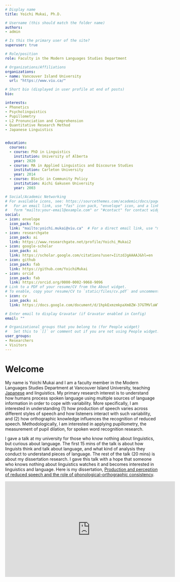 ```yaml
---
# Display name
title: Yoichi Mukai, Ph.D.

# Username (this should match the folder name)
authors:
- admin

# Is this the primary user of the site?
superuser: true

# Role/position
role: Faculty in the Modern Languages Studies Department

# Organizations/Affiliations
organizations:
- name: Vancouver Island University
  url: "https://www.viu.ca/"

# Short bio (displayed in user profile at end of posts)
bio:

interests:
- Phonetics
- Psycholinguistics
- Pupillometry
- L2 Pronunciation and Comprehension
- Quantitative Research Method
- Japanese Linguistics


education:
  courses:
  - course: PhD in Linguistics
    institution: University of Alberta
    year: 2020
  - course: MA in Applied Linguistics and Discourse Studies
    institution: Carleton University
    year: 2014
  - course: BSocSc in Community Policy
    institution: Aichi Gakusen University
    year: 2003

# Social/Academic Networking
# For available icons, see: https://sourcethemes.com/academic/docs/page-builder/#icons
#   For an email link, use "fas" icon pack, "envelope" icon, and a link in the
#   form "mailto:your-email@example.com" or "#contact" for contact widget.
social:
- icon: envelope
  icon_pack: fas
  link: "mailto:yoichi.mukai@viu.ca"  # For a direct email link, use "mailto:yoichi.mukai@viu.ca".
- icon: researchgate
  icon_pack: ai
  link: https://www.researchgate.net/profile/Yoichi_Mukai2
- icon: google-scholar
  icon_pack: ai
  link: https://scholar.google.com/citations?user=IitzdJgAAAAJ&hl=en
- icon: github
  icon_pack: fab
  link: https://github.com/YoichiMukai
- icon: orcid
  icon_pack: fab
  link: https://orcid.org/0000-0002-9068-9096
# Link to a PDF of your resume/CV from the About widget.
# To enable, copy your resume/CV to `static/files/cv.pdf` and uncomment the lines below.
- icon: cv
  icon_pack: ai
  link: https://docs.google.com/document/d/1hpkExmzmkpaXm8ZW-37GTMVlaWTb4EotbB8Vh8hvhkk/edit?usp=sharing

# Enter email to display Gravatar (if Gravatar enabled in Config)
email: ""

# Organizational groups that you belong to (for People widget)
#   Set this to `[]` or comment out if you are not using People widget.
user_groups:
- Researchers
- Visitors
---
```

# Welcome

My name is Yoichi Mukai and I am a faculty member in the Modern Languages Studies Department at Vancouver Island University, teaching [Japanese](http://wordpress.viu.ca/japanese/) and linguistics. My primary research interest is to understand how humans process spoken language using multiple sources of language information in order to cope with variability. More specifically, I am interested in understanding (1) how production of speech varies across different styles of speech and how listeners interact with such variability, and (2) how orthographic knowledge influences the recognition of reduced speech. Methodologically, I am interested in applying pupillometry, the measurement of pupil dilation, for spoken word recognition  research. 

I gave a talk at my university for those who know nothing about linguistics, but curious about language. The first 15 mins of the talk is about how linguists think and talk about language, and what kind of analysis they conduct to understand pieces of language. The rest of the talk (20 mins) is about my dissertation research. I gave this talk with a hope that someone who knows nothing about linguistics watches it and becomes interested in linguistics and language. Here is my dissertation, [Production and perception of reduced speech and the role of phonological-orthographic consistency](https://doi.org/10.7939/r3-x8xz-yr25).

<iframe width="560" height="315" src="https://www.youtube.com/embed/Izurn9z130U" frameborder="0" allow="accelerometer; autoplay; clipboard-write; encrypted-media; gyroscope; picture-in-picture" allowfullscreen></iframe>
